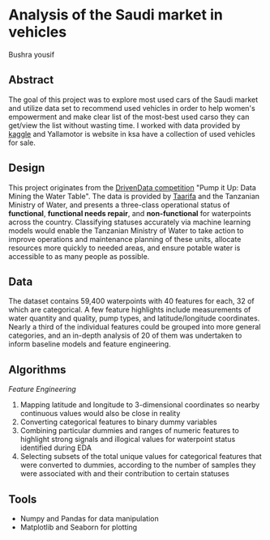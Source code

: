 # Analysis of the Saudi market in vehicles
Bushra yousif 

## Abstract
The goal of this project was to explore most used cars of the Saudi market and utilize data set to recommend used vehicles in order to help women's empowerment and make clear list of the most-best used carso they can get/view the list without wasting time. I worked with data provided by [kaggle](https://www.kaggle.com/reemalruqi/used-cars-in-saudi-arabia) and Yallamotor is website in ksa have a collection of used vehicles for sale.

## Design
This project originates from the [DrivenData competition](https://www.drivendata.org/competitions/7/pump-it-up-data-mining-the-water-table/) "Pump it Up: Data Mining the Water Table". The data is provided by [Taarifa](http://taarifa.org/) and the Tanzanian Ministry of Water, and presents a three-class operational status of **functional**, **functional needs repair**, and **non-functional** for waterpoints across the country. Classifying statuses accurately via machine learning models would enable the Tanzanian Ministry of Water to take action to improve operations and maintenance planning of these units, allocate resources more quickly to needed areas, and ensure potable water is accessible to as many people as possible.

## Data
The dataset contains 59,400 waterpoints with 40 features for each, 32 of which are categorical. A few feature highlights include measurements of water quantity and quality, pump types, and latitude/longitude coordinates. Nearly a third of the individual features could be grouped into more general categories, and an in-depth analysis of 20 of them was undertaken to inform baseline models and feature engineering. 

## Algorithms

*Feature Engineering*
1. Mapping latitude and longitude to 3-dimensional coordinates so nearby continuous values would also be close in reality
2. Converting categorical features to binary dummy variables
3. Combining particular dummies and ranges of numeric features to highlight strong signals and illogical values for waterpoint status identified during EDA
4. Selecting subsets of the total unique values for categorical features that were converted to dummies, according to the number of samples they were associated with and their contribution to certain statuses


## Tools
- Numpy and Pandas for data manipulation
- Matplotlib and Seaborn for plotting
